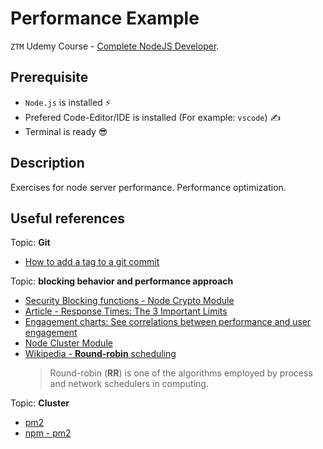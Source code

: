 # Performance Example

`ZTM` Udemy Course - [Complete NodeJS Developer](https://www.udemy.com/course/complete-nodejs-developer-zero-to-mastery).

## Prerequisite

- `Node.js` is installed ⚡
- Prefered Code-Editor/IDE is installed (For example: `vscode`) ✍
- Terminal is ready 😎

## Description

Exercises for node server performance. Performance optimization.

## Useful references

Topic: **Git**

- [How to add a tag to a git commit](https://graphite.dev/guides/add-tag-to-git-commit)

Topic: **blocking behavior and performance approach**

<!-- Blocking functions -->
- [Security Blocking functions - Node Crypto Module](https://nodejs.org/api/crypto.html)
- [Article - Response Times: The 3 Important Limits](https://www.nngroup.com/articles/response-times-3-important-limits/)
- [Engagement charts: See correlations between performance and user engagement](https://www.speedcurve.com/blog/web-performance-monitoring-user-engagement/)
- [Node Cluster Module](https://www.udemy.com/course/complete-nodejs-developer-zero-to-mastery/learn/lecture/25961886#overview)
- [Wikipedia - **Round-robin** scheduling](https://en.wikipedia.org/wiki/Round-robin_scheduling)
  > Round-robin (**RR**) is one of the algorithms employed by process and network schedulers in computing.

Topic: **Cluster**

- [pm2](https://pm2.keymetrics.io/)
- [npm - pm2](https://www.npmjs.com/package/pm2)